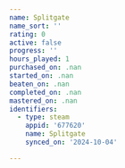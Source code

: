 ```yaml
---
name: Splitgate
name_sort: ''
rating: 0
active: false
progress: ''
hours_played: 1
purchased_on: .nan
started_on: .nan
beaten_on: .nan
completed_on: .nan
mastered_on: .nan
identifiers:
  - type: steam
    appid: '677620'
    name: Splitgate
    synced_on: '2024-10-04'

---
```

